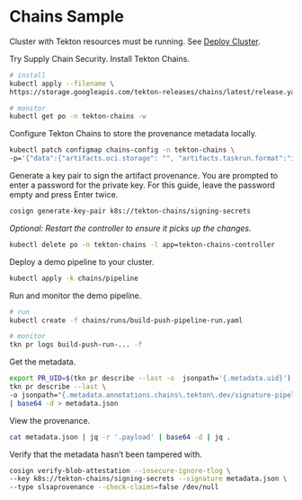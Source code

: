 # Chains Sample

Cluster with Tekton resources must be running. See [Deploy Cluster](../README.md#deploy-cluster).

Try Supply Chain Security. Install Tekton Chains.

```bash
# install
kubectl apply --filename \
https://storage.googleapis.com/tekton-releases/chains/latest/release.yaml

# monitor
kubectl get po -n tekton-chains -w
```

Configure Tekton Chains to store the provenance metadata locally.

```bash
kubectl patch configmap chains-config -n tekton-chains \
-p='{"data":{"artifacts.oci.storage": "", "artifacts.taskrun.format":"in-toto", "artifacts.taskrun.storage": "tekton"}}'
```

Generate a key pair to sign the artifact provenance. You are prompted to enter a password for the private key. For this guide, leave the password empty and press Enter twice.

```bash
cosign generate-key-pair k8s://tekton-chains/signing-secrets
```

*Optional: Restart the controller to ensure it picks up the changes.*

```bash
kubectl delete po -n tekton-chains -l app=tekton-chains-controller
```

Deploy a demo pipeline to your cluster.

```bash
kubectl apply -k chains/pipeline
```

Run and monitor the demo pipeline.

```bash
# run
kubectl create -f chains/runs/build-push-pipeline-run.yaml

# monitor
tkn pr logs build-push-run-... -f
```

Get the metadata.

```bash
export PR_UID=$(tkn pr describe --last -o  jsonpath='{.metadata.uid}')
tkn pr describe --last \
-o jsonpath="{.metadata.annotations.chains\.tekton\.dev/signature-pipelinerun-$PR_UID}" \
| base64 -d > metadata.json
```

View the provenance.

```bash
cat metadata.json | jq -r '.payload' | base64 -d | jq .
```

Verify that the metadata hasn’t been tampered with.

```bash
cosign verify-blob-attestation --insecure-ignore-tlog \
--key k8s://tekton-chains/signing-secrets --signature metadata.json \
--type slsaprovenance --check-claims=false /dev/null
```
